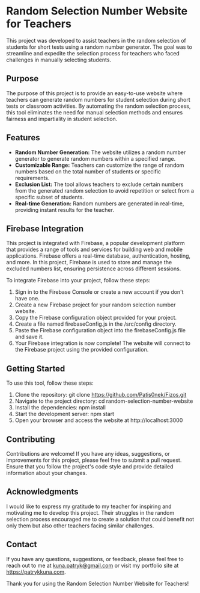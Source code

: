 # Random Selection Number Website for Teachers
This project was developed to assist teachers in the random selection of students for short tests using a random number generator. The goal was to streamline and expedite the selection process for teachers who faced challenges in manually selecting students.

## Purpose
The purpose of this project is to provide an easy-to-use website where teachers can generate random numbers for student selection during short tests or classroom activities. By automating the random selection process, this tool eliminates the need for manual selection methods and ensures fairness and impartiality in student selection.

## Features
- **Random Number Generation:** The website utilizes a random number generator to generate random numbers within a specified range.
- **Customizable Range:** Teachers can customize the range of random numbers based on the total number of students or specific requirements.
- **Exclusion List:** The tool allows teachers to exclude certain numbers from the generated random selection to avoid repetition or select from a specific subset of students.
- **Real-time Generation:** Random numbers are generated in real-time, providing instant results for the teacher.

## Firebase Integration
This project is integrated with Firebase, a popular development platform that provides a range of tools and services for building web and mobile applications. Firebase offers a real-time database, authentication, hosting, and more. In this project, Firebase is used to store and manage the excluded numbers list, ensuring persistence across different sessions.

To integrate Firebase into your project, follow these steps:

1. Sign in to the Firebase Console or create a new account if you don't have one.
2. Create a new Firebase project for your random selection number website.
3. Copy the Firebase configuration object provided for your project.
4. Create a file named firebaseConfig.js in the /src/config directory.
5. Paste the Firebase configuration object into the firebaseConfig.js file and save it.
6. Your Firebase integration is now complete! The website will connect to the Firebase project using the provided configuration.

## Getting Started
To use this tool, follow these steps:

1. Clone the repository: git clone https://github.com/Patis0nek/Fizos.git
2. Navigate to the project directory: cd random-selection-number-website
3. Install the dependencies: npm install
4. Start the development server: npm start
5. Open your browser and access the website at http://localhost:3000

## Contributing
Contributions are welcome! If you have any ideas, suggestions, or improvements for this project, please feel free to submit a pull request. Ensure that you follow the project's code style and provide detailed information about your changes.

## Acknowledgments
I would like to express my gratitude to my teacher for inspiring and motivating me to develop this project. Their struggles in the random selection process encouraged me to create a solution that could benefit not only them but also other teachers facing similar challenges.

## Contact
If you have any questions, suggestions, or feedback, please feel free to reach out to me at kuna.patryk@gmail.com or visit my portfolio site at https://patrykkuna.com.

Thank you for using the Random Selection Number Website for Teachers!

